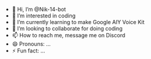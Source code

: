 - 👋 Hi, I’m @Nik-14-bot
- 👀 I’m interested in coding
- 🌱 I’m currently learning to make Google AIY Voice Kit
- 💞️ I’m looking to collaborate for doing coding
- 📫 How to reach me, message me on Discord
- 😄 Pronouns: ...
- ⚡ Fun fact: ...

<!---
Nik-14-bot/Nik-14-bot is a ✨ special ✨ repository because its `README.md` (this file) appears on your GitHub profile.
You can click the Preview link to take a look at your changes.
--->

